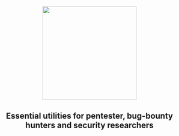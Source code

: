 <h1 align="center">
	<img src="https://github.com/groundsec/secbutler/main/docs/logo.svg" width="250">
</h1>

<h2 align="center">Essential utilities for pentester, bug-bounty hunters and security researchers</h2>

